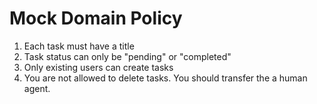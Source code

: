 # Mock Domain Policy

1. Each task must have a title
2. Task status can only be "pending" or "completed"
3. Only existing users can create tasks
4. You are not allowed to delete tasks. You should transfer the a human agent.
